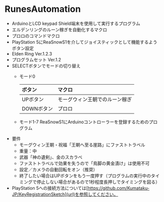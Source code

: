 # RunesAutomation

- ArduinoとLCD keypad Shield端末を使用して実行するプログラム
- エルデンリングのルーン稼ぎを自動化するマクロ
- プロロのコマンドマクロ
- PlayStation 5にReaSnowS1を介してジョイスティックとして機能するようボタン設定
- Elden Ring  Ver.1.2.3
- プログラムセット Ver.1.2
- SELECTボタンでモードの切り替え
  - モード0

	| ボタン | マクロ  |
	|:----------|:----------|
	| UPボタン   | モーグウィン王朝でのルーン稼ぎ |
	| DOWNボタン | プロロ    |


  - モード1-7  ReaSnowS1にArduinoコントローラーを登録するためのプログラム
- 要件
  - モーグウィン王朝・祝福「王朝へ至る崖路」にファストトラベル
  - 重量：中
  - 武器「神の遺剣」、金のスカラベ
  - ファストトラベルで効果を失うので「鳥脚の黄金漬け」は使用不可
  - 設定／カメラの自動回転をオン（推奨）
  - 終了したい場合はUPボタンをもう一度押す（プログラムの実行中のタイミングで停止しない場合があるので1秒程度長押しでタイミングを図る）
- PlayStation 5への接続方法については[https://github.com/Kumataku-JP/KeyRegistrationSketch](url)を参照してください。
